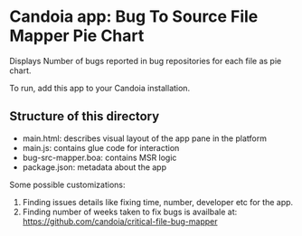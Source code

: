 
# Candoia app: Bug To Source File Mapper Pie Chart

Displays Number of bugs reported in bug repositories for each file as pie chart.

To run, add this app to your Candoia installation.


## Structure of this directory

* main.html: describes visual layout of the app pane in the platform
* main.js: contains glue code for interaction
* bug-src-mapper.boa: contains MSR logic
* package.json: metadata about the app


Some possible customizations:
1. Finding issues details like fixing time, number, developer etc for the app.
2. Finding number of weeks taken to fix bugs is availbale at: https://github.com/candoia/critical-file-bug-mapper
